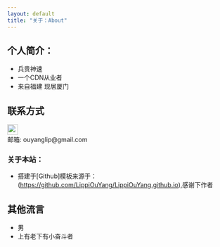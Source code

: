 ```yaml
---
layout: default
title: "关于：About"
---
```


## 个人简介：

* 兵贵神速
* 一个CDN从业者
* 来自福建 现居厦门

## 联系方式

<p class="contact">
 <a href="https://lovechensiyu.github.io/" title="Github联系我"><img src="http://www.github.com/favicon.ico" width="24" height="24" style="display:inline-block;vertical-align:middle"></a><br/>
邮箱: ouyanglip@gmail.com 
</p>

### 关于本站：

* 搭建于[Github]模板来源于：(https://github.com/LippiOuYang/LippiOuYang.github.io),感谢下作者

## 其他流言
* 男
* 上有老下有小奋斗者
